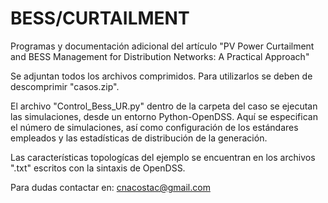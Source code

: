 # BESS/CURTAILMENT
Programas y documentación adicional del artículo "PV Power Curtailment and BESS Management for Distribution Networks: A Practical Approach"

Se adjuntan todos los archivos comprimidos. Para utilizarlos se deben de descomprimir "casos.zip".

El archivo "Control_Bess_UR.py" dentro de la carpeta del caso se ejecutan las simulaciones, desde un entorno Python-OpenDSS. Aquí se especifican el número de simulaciones, así como configuración de los estándares empleados y las estadísticas de distribución de la generación.

Las características topologícas del ejemplo se encuentran en los archivos ".txt" escritos con la sintaxis de OpenDSS.

Para dudas contactar en: cnacostac@gmail.com

